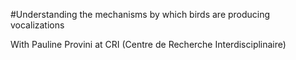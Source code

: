 #Understanding the mechanisms by which birds are producing vocalizations

With Pauline Provini at CRI (Centre de Recherche Interdisciplinaire)

